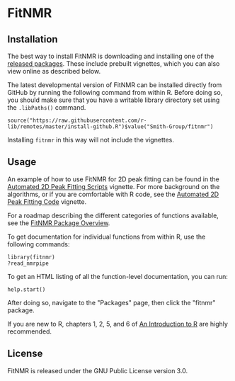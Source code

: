 # FitNMR

## Installation

The best way to install FitNMR is downloading and installing one of the [released packages](https://smith-group.github.io/fitnmr_releases/). These include prebuilt vignettes, which you can also view online as described below.

The latest developmental version of FitNMR can be installed directly from GitHub by running the following command from within R. Before doing so, you should make sure that you have a writable library directory set using the `.libPaths()` command.

```
source("https://raw.githubusercontent.com/r-lib/remotes/master/install-github.R")$value("Smith-Group/fitnmr")
```

Installing `fitnmr` in this way will not include the vignettes.

## Usage

An example of how to use FitNMR for 2D peak fitting can be found in the [Automated 2D Peak Fitting Scripts](https://smith-group.github.io/fitnmr/articles/peak2d_scripts.html) vignette. For more background on the algorithms, or if you are comfortable with R code, see the [Automated 2D Peak Fitting Code](https://smith-group.github.io/fitnmr/articles/peak2d.html) vignette.

For a roadmap describing the different categories of functions available, see the [FitNMR Package Overview](https://smith-group.github.io/fitnmr/reference/fitnmr.html).

To get documentation for individual functions from within R, use the following commands:

```
library(fitnmr)
?read_nmrpipe
```

To get an HTML listing of all the function-level documentation, you can run:

```
help.start()
```

After doing so, navigate to the "Packages" page, then click the "fitnmr" package.

If you are new to R, chapters 1, 2, 5, and 6 of [An Introduction to R](https://cran.r-project.org/doc/manuals/r-release/R-intro.html) are highly recommended.

## License

FitNMR is released under the GNU Public License version 3.0.
